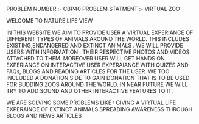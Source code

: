 PROBLEM NUMBER :- CBP40
PROBLEM STATMENT :- VIRTUAL ZOO

WELCOME TO NATURE LIFE VIEW

IN THIS WEBSITE WE AIM TO PROVIDE USER A VIRTUAL EXPERIANCE OF DIFFERENT TYPES OF ANIMALS AROUND THE WORLD. THIS INCLUDES EXISTING,ENDANGERED AND EXTINCT ANIMALS . WE WILL PROVIDE USERS WITH INFORMATION , THEIR RESPECTIVE PHOTOS AND VIDEOS ATTACHED TO THEM. MOREOVER USER WILL GET HANDS ON EXPERIANCE ON INTERACTIVE USER EXPERAIANCE WITH QUIZES AND FAQs, BLOGS AND READING ARTICLES FOR THE USER. WE TOO INCLUDED A DONATION SIDE TO GAIN DONATION THAT IS TO BE USED FOR BUDDING ZOOS AROUND THE WORLD. IN NEAR FUTURE WE WILL TRY TO ADD SOUND AND OTHER INTERACTIVE FEATURES TO IT.

WE ARE SOLVING SOME PROBLEMS LIKE : GIVING A VIRTUAL LIFE EXPERAINCE OF EXTINCT ANIMALS 
                                    SPREADING AWARENESS THROUGH BLOGS AND NEWS ARTICLES 
